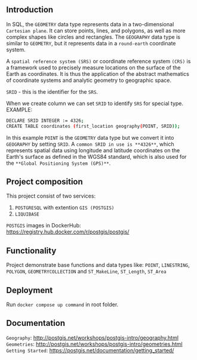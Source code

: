 
## Introduction

In SQL, the `GEOMETRY` data type represents data in a two-dimensional `Cartesian plane`.
It can store points, lines, and polygons, as well as more complex shapes like circles and rectangles. The `GEOGRAPHY` data type is similar to `GEOMETRY`, but it represents data in a `round-earth` coordinate system.

A `spatial reference system (SRS)` or coordinate reference system `(CRS)` is a framework used to precisely measure locations on the surface of the Earth as coordinates. It is thus the application of the abstract mathematics of coordinate systems and analytic geometry to geographic space.

`SRID` - this is the identifier for the `SRS`.

When we create column we can set `SRID` to identify `SRS` for special type. EXAMPLE: 

```sh
DECLARE SRID INTEGER := 4326;
CREATE TABLE coordinates (first_location geography(POINT, SRID));
```
In this example `POINT` is the `GEOMETRY` data type but we convert it into `GEOGRAPHY` by setting `SRID`.
A `common SRID in use is **4326**`, which represents spatial data using longitude and latitude coordinates on the Earth's surface as defined in the WGS84 standard, which is also used for the `**Global Positioning System (GPS)**`.

## Project composition

This project consist of two services:

1) `POSTGRESQL` with extention `GIS (POSTGIS)`
2) `LIQUIBASE`

`POSTGIS` images in DockerHub: https://registry.hub.docker.com/r/postgis/postgis/

## Functionality

Project demonstrate base functions and data types like: `POINT`, `LINESTRING`, `POLYGON`, `GEOMETRYCOLLECTION`  and `ST_MakeLine`, `ST_Length`, `ST_Area`

## Deployment

Run `docker compose up command` in root folder.

## Documentation

`Geography`: http://postgis.net/workshops/postgis-intro/geography.html \
`Geometries`: http://postgis.net/workshops/postgis-intro/geometries.html \
`Getting Started`: https://postgis.net/documentation/getting_started/
